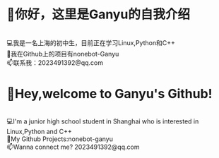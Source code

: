 <h1>👋你好，这里是Ganyu的自我介绍</h1>
<br>💻我是一名上海的初中生，目前正在学习Linux,Python和C++
<br>🤖我在Github上的项目有nonebot-Ganyu
<br>📫联系我：2023491392@qq.com

<h1>👋Hey,welcome to Ganyu's Github!</h1>
<br>💻I'm a junior high school student in Shanghai who is interested in Linux,Python and C++
<br>🤖My Github Projects:nonebot-ganyu
<br>📫Wanna connect me? 2023491392@qq.com
